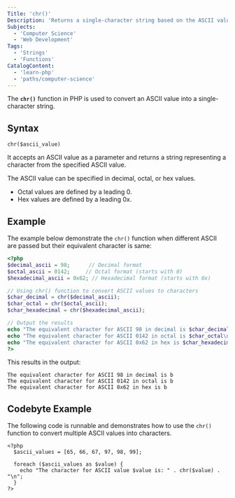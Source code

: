 ```yaml
---
Title: 'chr()'
Description: 'Returns a single-character string based on the ASCII value provided as an argument.'
Subjects:
  - 'Computer Science'
  - 'Web Development'
Tags:
  - 'Strings'
  - 'Functions'
CatalogContent:
  - 'learn-php'
  - 'paths/computer-science'
---
```


The **`chr()`** function in PHP is used to convert an ASCII value into a single-character string.

## Syntax

```pseudo
chr($ascii_value)
```

It accepts an ASCII value as a parameter and returns a string representing a character from the specified ASCII value.

The ASCII value can be specified in decimal, octal, or hex values.

- Octal values are defined by a leading 0.
- Hex values are defined by a leading 0x.

## Example

The example below demonstrate the `chr()` function when different ASCII are passed but their equivalent character is same:

```php
<?php
$decimal_ascii = 98;      // Decimal format
$octal_ascii = 0142;     // Octal format (starts with 0)
$hexadecimal_ascii = 0x62; // Hexadecimal format (starts with 0x)

// Using chr() function to convert ASCII values to characters
$char_decimal = chr($decimal_ascii);
$char_octal = chr($octal_ascii);
$char_hexadecimal = chr($hexadecimal_ascii);

// Output the results
echo "The equivalent character for ASCII 98 in decimal is $char_decimal\n";
echo "The equivalent character for ASCII 0142 in octal is $char_octal\n";
echo "The equivalent character for ASCII 0x62 in hex is $char_hexadecimal\n";
?>
```

This results in the output:

```shell
The equivalent character for ASCII 98 in decimal is b
The equivalent character for ASCII 0142 in octal is b
The equivalent character for ASCII 0x62 in hex is b
```

## Codebyte Example

The following code is runnable and demonstrates how to use the `chr()` function to convert multiple ASCII values into characters.

```codebyte/php
<?php
  $ascii_values = [65, 66, 67, 97, 98, 99];

  foreach ($ascii_values as $value) {
    echo "The character for ASCII value $value is: " . chr($value) . "\n";
  }
?>
```
